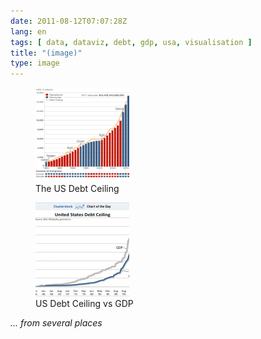 ```yaml
---
date: 2011-08-12T07:07:28Z
lang: en
tags: [ data, dataviz, debt, gdp, usa, visualisation ]
title: "(image)"
type: image
---
```


<figure>
<a
href="https://hugo.ferreira.cc/from-several-places/the-us-debt-ceiling/"
rel="attachment"><img
src="tumblr_lpsi69ISO71qz82meo1_1280-150x150.png"
aria-describedby="gallery-5-1013" width="150" height="150" /></a><figcaption>The US Debt Ceiling</figcaption>
</figure>

<figure>
<a
href="https://hugo.ferreira.cc/from-several-places/us-debt-ceiling-vs-gdp/"
rel="attachment"><img
src="tumblr_lpsi69ISO71qz82meo2_1280-150x150.jpg"
aria-describedby="gallery-5-1014" width="150" height="150" /></a><figcaption>US Debt Ceiling vs GDP</figcaption>
</figure>

*... from several places*

